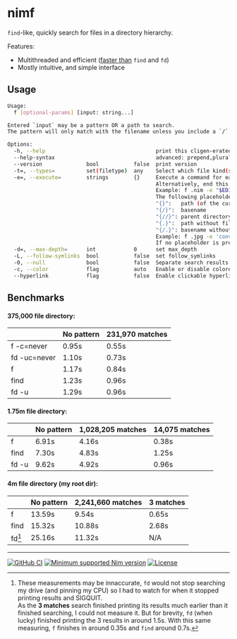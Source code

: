 [
Copyright © 2023 Gruruya <gruruya.chi4c@slmails.com>
SPDX-License-Identifier: CC-BY-SA-4.0
]:#

# nimf

`find`-like, quickly search for files in a directory hierarchy.

Features:
* Multithreaded and efficient ([faster than](#benchmarks) `find` and `fd`)
* Mostly intuitive, and simple interface

Usage
---
```sh
Usage:
  f [optional-params] [input: string...]

Entered `input` may be a pattern OR a path to search.
The pattern will only match with the filename unless you include a `/`.

Options:
  -h, --help                                   print this cligen-erated help
  --help-syntax                                advanced: prepend,plurals,..
  --version              bool           false  print version
  -t=, --types=          set(filetype)  any    Select which file kind(s) to match. File kinds include any|file|directory|link.
  -e=, --execute=        strings        {}     Execute a command for each matching search result in parallel.
                                               Alternatively, end this argument with "+" to execute the command once with all results as arguments.
                                               Example: f .nim -e "$EDITOR"+
                                               The following placeholders are substituted before the command is executed:
                                               "{}":   path (of the current search result)
                                               "{/}":  basename
                                               "{//}": parent directory
                                               "{.}":  path without file extension
                                               "{/.}": basename without file extension
                                               Example: f .jpg -e 'convert {} {.}.png'
                                               If no placeholder is present, an implicit " {}" at the end is assumed.
  -d=, --max-depth=      int            0      set max_depth
  -L, --follow-symlinks  bool           false  set follow_symlinks
  -0, --null             bool           false  Separate search results and split stdin with null characters `\0` instead of newlines `\n`.
  -c, --color            flag           auto   Enable or disable colored printing. Default is based on the `NO_COLOR` environment variable.
  --hyperlink            flag           false  Enable clickable hyperlinks in supported terminals.
```

Benchmarks
---
#### 375,000 file directory:
|              | No pattern | 231,970 matches |
|--------------|------------|-----------------|
| f -c=never   | 0.95s      | 0.55s           |
| fd -uc=never | 1.10s      | 0.73s           |
| f            | 1.17s      | 0.84s           |
| find         | 1.23s      | 0.96s           |
| fd -u        | 1.29s      | 0.96s           |

#### 1.75m file directory:
|       | No pattern | 1,028,205 matches | 14,075 matches |
|-------|------------|-------------------|----------------|
| f     | 6.91s      | 4.16s             | 0.38s          |
| find  | 7.30s      | 4.83s             | 1.25s          |
| fd -u | 9.62s      | 4.92s             | 0.96s          |

#### 4m file directory (my root dir):
|        | No pattern | 2,241,660 matches | 3 matches |
|--------|------------|-------------------|-----------|
| f      | 13.59s     | 9.54s             | 0.65s     |
| find   | 15.32s     | 10.88s            | 2.68s     |
| fd[^1] | 25.16s     | 11.32s            | N/A       |

[^1]: These measurements may be innaccurate, `fd` would not stop searching my drive (and pinning my CPU) so I had to watch for when it stopped printing results and SIGQUIT.  
As the **3 matches** search finished printing its results much earlier than it finished searching, I could not measure it. But for brevity, `fd` (when lucky) finished printing the 3 results in around 1.5s. With this same measuring, `f` finishes in around 0.35s and `find` around 0.7s.

---
[![GitHub CI](../../actions/workflows/build.yml/badge.svg?branch=master)](../../actions/workflows/build.yml)
[![Minimum supported Nim version](https://img.shields.io/badge/Nim-1.9.3+-informational?logo=Nim&labelColor=232733&color=F3D400)](https://nim-lang.org)
[![License](https://img.shields.io/github/license/Gruruya/nimf?logoColor=000000&logo=GNU&labelColor=FFFFFF&color=663366)](LICENSE.md)
